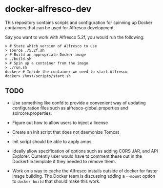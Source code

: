 # docker-alfresco-dev

This repository contains scripts and configuration for spinning up
Docker containers that can be used for Alfresco development.

Say you want to work with Alfresco 5.2f, you would run the following:

```
> # State which version of Alfresco to use
> source ./5.2f.sh
> # Build an appropriate Docker image
> ./build.sh
> # Spin up a container from the image
> ./run.sh
docker> # Inside the container we need to start Alfresco
docker> /host/scripts/start.sh
```

## TODO

- Use something like confd to provide a convenient way of updating 
  configuration files such as alfresco-global.properties and solrcore.properties.

- Figure out how to allow users to inject a license

- Create an init script that does not daemonize Tomcat

- Init script should be able to apply amps

- Ideally allow specification of options such as adding CORS JAR, and API Explorer.
  Currently user would have to comment these out in the Dockerfile.template if they
  needed to remove them.

- Work on a way to cache the Alfresco installs outside of docker for faster image
  building. The Docker team is discussing adding a `--mount` option to `docker build`
  that should make this work.
